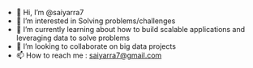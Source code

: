 - 👋 Hi, I’m @saiyarra7
- 👀 I’m interested in Solving problems/challenges  
- 🌱 I’m currently learning about how to build scalable applications and leveraging data to solve problems
- 💞️ I’m looking to collaborate on big data projects
- 📫 How to reach me : saiyarra7@gmail.com

<!---
saiyarra7/saiyarra7 is a ✨ special ✨ repository because its `README.md` (this file) appears on your GitHub profile.
You can click the Preview link to take a look at your changes.
--->
